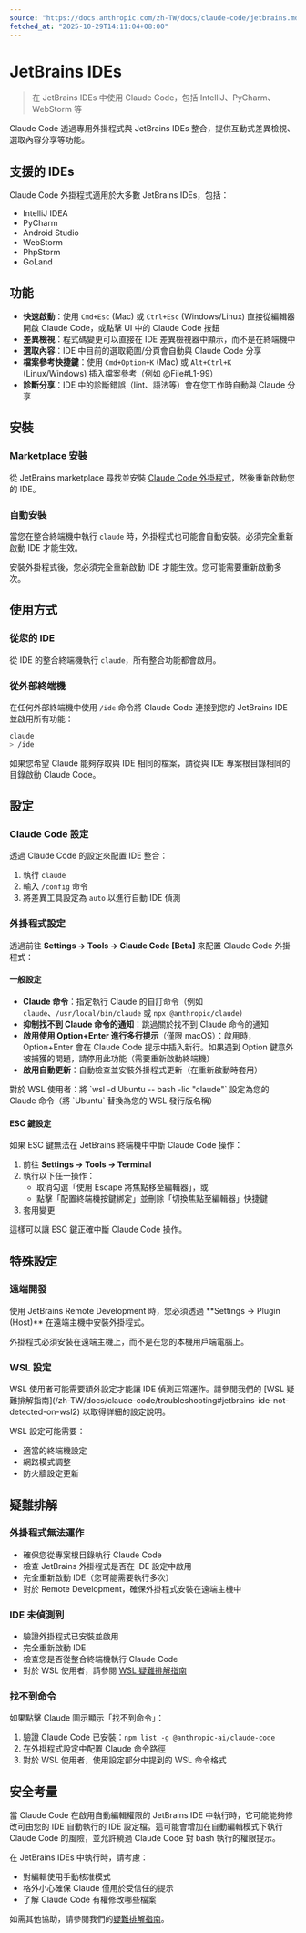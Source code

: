```yaml
---
source: "https://docs.anthropic.com/zh-TW/docs/claude-code/jetbrains.md"
fetched_at: "2025-10-29T14:11:04+08:00"
---
```


# JetBrains IDEs

> 在 JetBrains IDEs 中使用 Claude Code，包括 IntelliJ、PyCharm、WebStorm 等

Claude Code 透過專用外掛程式與 JetBrains IDEs 整合，提供互動式差異檢視、選取內容分享等功能。

## 支援的 IDEs

Claude Code 外掛程式適用於大多數 JetBrains IDEs，包括：

* IntelliJ IDEA
* PyCharm
* Android Studio
* WebStorm
* PhpStorm
* GoLand

## 功能

* **快速啟動**：使用 `Cmd+Esc` (Mac) 或 `Ctrl+Esc` (Windows/Linux) 直接從編輯器開啟 Claude Code，或點擊 UI 中的 Claude Code 按鈕
* **差異檢視**：程式碼變更可以直接在 IDE 差異檢視器中顯示，而不是在終端機中
* **選取內容**：IDE 中目前的選取範圍/分頁會自動與 Claude Code 分享
* **檔案參考快捷鍵**：使用 `Cmd+Option+K` (Mac) 或 `Alt+Ctrl+K` (Linux/Windows) 插入檔案參考（例如 @File#L1-99）
* **診斷分享**：IDE 中的診斷錯誤（lint、語法等）會在您工作時自動與 Claude 分享

## 安裝

### Marketplace 安裝

從 JetBrains marketplace 尋找並安裝 [Claude Code 外掛程式](https://plugins.jetbrains.com/plugin/27310-claude-code-beta-)，然後重新啟動您的 IDE。

### 自動安裝

當您在整合終端機中執行 `claude` 時，外掛程式也可能會自動安裝。必須完全重新啟動 IDE 才能生效。

<Note>
  安裝外掛程式後，您必須完全重新啟動 IDE 才能生效。您可能需要重新啟動多次。
</Note>

## 使用方式

### 從您的 IDE

從 IDE 的整合終端機執行 `claude`，所有整合功能都會啟用。

### 從外部終端機

在任何外部終端機中使用 `/ide` 命令將 Claude Code 連接到您的 JetBrains IDE 並啟用所有功能：

```bash  theme={null}
claude
> /ide
```

如果您希望 Claude 能夠存取與 IDE 相同的檔案，請從與 IDE 專案根目錄相同的目錄啟動 Claude Code。

## 設定

### Claude Code 設定

透過 Claude Code 的設定來配置 IDE 整合：

1. 執行 `claude`
2. 輸入 `/config` 命令
3. 將差異工具設定為 `auto` 以進行自動 IDE 偵測

### 外掛程式設定

透過前往 **Settings → Tools → Claude Code \[Beta]** 來配置 Claude Code 外掛程式：

#### 一般設定

* **Claude 命令**：指定執行 Claude 的自訂命令（例如 `claude`、`/usr/local/bin/claude` 或 `npx @anthropic/claude`）
* **抑制找不到 Claude 命令的通知**：跳過關於找不到 Claude 命令的通知
* **啟用使用 Option+Enter 進行多行提示**（僅限 macOS）：啟用時，Option+Enter 會在 Claude Code 提示中插入新行。如果遇到 Option 鍵意外被捕獲的問題，請停用此功能（需要重新啟動終端機）
* **啟用自動更新**：自動檢查並安裝外掛程式更新（在重新啟動時套用）

<Tip>
  對於 WSL 使用者：將 `wsl -d Ubuntu -- bash -lic "claude"` 設定為您的 Claude 命令（將 `Ubuntu` 替換為您的 WSL 發行版名稱）
</Tip>

#### ESC 鍵設定

如果 ESC 鍵無法在 JetBrains 終端機中中斷 Claude Code 操作：

1. 前往 **Settings → Tools → Terminal**
2. 執行以下任一操作：
   * 取消勾選「使用 Escape 將焦點移至編輯器」，或
   * 點擊「配置終端機按鍵綁定」並刪除「切換焦點至編輯器」快捷鍵
3. 套用變更

這樣可以讓 ESC 鍵正確中斷 Claude Code 操作。

## 特殊設定

### 遠端開發

<Warning>
  使用 JetBrains Remote Development 時，您必須透過 **Settings → Plugin (Host)** 在遠端主機中安裝外掛程式。
</Warning>

外掛程式必須安裝在遠端主機上，而不是在您的本機用戶端電腦上。

### WSL 設定

<Warning>
  WSL 使用者可能需要額外設定才能讓 IDE 偵測正常運作。請參閱我們的 [WSL 疑難排解指南](/zh-TW/docs/claude-code/troubleshooting#jetbrains-ide-not-detected-on-wsl2) 以取得詳細的設定說明。
</Warning>

WSL 設定可能需要：

* 適當的終端機設定
* 網路模式調整
* 防火牆設定更新

## 疑難排解

### 外掛程式無法運作

* 確保您從專案根目錄執行 Claude Code
* 檢查 JetBrains 外掛程式是否在 IDE 設定中啟用
* 完全重新啟動 IDE（您可能需要執行多次）
* 對於 Remote Development，確保外掛程式安裝在遠端主機中

### IDE 未偵測到

* 驗證外掛程式已安裝並啟用
* 完全重新啟動 IDE
* 檢查您是否從整合終端機執行 Claude Code
* 對於 WSL 使用者，請參閱 [WSL 疑難排解指南](/zh-TW/docs/claude-code/troubleshooting#jetbrains-ide-not-detected-on-wsl2)

### 找不到命令

如果點擊 Claude 圖示顯示「找不到命令」：

1. 驗證 Claude Code 已安裝：`npm list -g @anthropic-ai/claude-code`
2. 在外掛程式設定中配置 Claude 命令路徑
3. 對於 WSL 使用者，使用設定部分中提到的 WSL 命令格式

## 安全考量

當 Claude Code 在啟用自動編輯權限的 JetBrains IDE 中執行時，它可能能夠修改可由您的 IDE 自動執行的 IDE 設定檔。這可能會增加在自動編輯模式下執行 Claude Code 的風險，並允許繞過 Claude Code 對 bash 執行的權限提示。

在 JetBrains IDEs 中執行時，請考慮：

* 對編輯使用手動核准模式
* 格外小心確保 Claude 僅用於受信任的提示
* 了解 Claude Code 有權修改哪些檔案

如需其他協助，請參閱我們的[疑難排解指南](/zh-TW/docs/claude-code/troubleshooting)。

